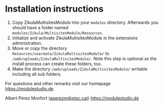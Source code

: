 # Installation instructions

1. Copy ZikulaMultisitesModule into your `modules` directory. Afterwards you should have a folder named `modules/Zikula/MultisitesModule/Resources`.
2. Initialize and activate ZikulaMultisitesModule in the extensions administration.
3. Move or copy the directory `Resources/userdata/ZikulaMultisitesModule/` to `/web/uploads/ZikulaMultisitesModule/`.
   Note this step is optional as the install process can create these folders, too.
4. Make the directory `/web/uploads/ZikulaMultisitesModule/` writable including all sub folders.

For questions and other remarks visit our homepage <https://modulestudio.de>.

Albert Pérez Monfort (aperezm@xtec.cat)
<https://modulestudio.de>
